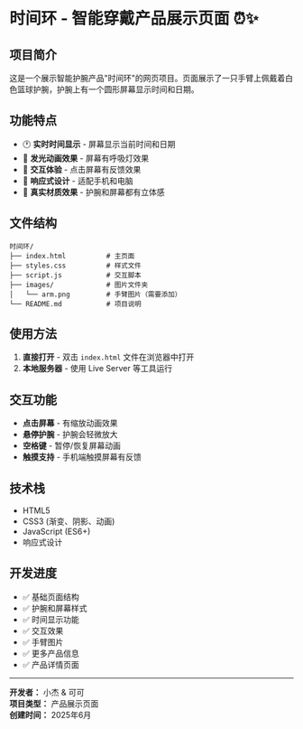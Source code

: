# 时间环 - 智能穿戴产品展示页面 ⏰✨

## 项目简介

这是一个展示智能护腕产品"时间环"的网页项目。页面展示了一只手臂上佩戴着白色篮球护腕，护腕上有一个圆形屏幕显示时间和日期。

## 功能特点

- 🕐 **实时时间显示** - 屏幕显示当前时间和日期
- 💫 **发光动画效果** - 屏幕有呼吸灯效果
- 🎯 **交互体验** - 点击屏幕有反馈效果
- 📱 **响应式设计** - 适配手机和电脑
- 🎨 **真实材质效果** - 护腕和屏幕都有立体感

## 文件结构

```
时间环/
├── index.html          # 主页面
├── styles.css          # 样式文件
├── script.js           # 交互脚本
├── images/             # 图片文件夹
│   └── arm.png         # 手臂图片（需要添加）
└── README.md           # 项目说明
```

## 使用方法

1. **直接打开** - 双击 `index.html` 文件在浏览器中打开
2. **本地服务器** - 使用 Live Server 等工具运行

## 交互功能

- **点击屏幕** - 有缩放动画效果
- **悬停护腕** - 护腕会轻微放大
- **空格键** - 暂停/恢复屏幕动画
- **触摸支持** - 手机端触摸屏幕有反馈

## 技术栈

- HTML5
- CSS3 (渐变、阴影、动画)
- JavaScript (ES6+)
- 响应式设计

## 开发进度

- ✅ 基础页面结构
- ✅ 护腕和屏幕样式
- ✅ 时间显示功能
- ✅ 交互效果
- ✅ 手臂图片
- ✅ 更多产品信息
- ✅ 产品详情页面

---

**开发者：** 小杰 & 可可  
**项目类型：** 产品展示页面  
**创建时间：** 2025年6月 
